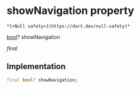 


# showNavigation property




    *[<Null safety>](https://dart.dev/null-safety)*


[bool](https://api.flutter.dev/flutter/dart-core/bool-class.html)? showNavigation
  
_final_






## Implementation

```dart
final bool? showNavigation;


```








